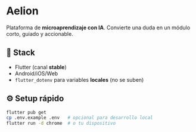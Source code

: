 # Aelion

Plataforma de **microaprendizaje con IA**. Convierte una duda en un módulo corto, guiado y accionable.

## 🚀 Stack
- Flutter (canal **stable**)
- Android/iOS/Web
- `flutter_dotenv` para variables **locales** (no se suben)

## ⚙️ Setup rápido
```bash
flutter pub get
cp .env.example .env   # opcional para desarrollo local
flutter run -d chrome  # o tu dispositivo